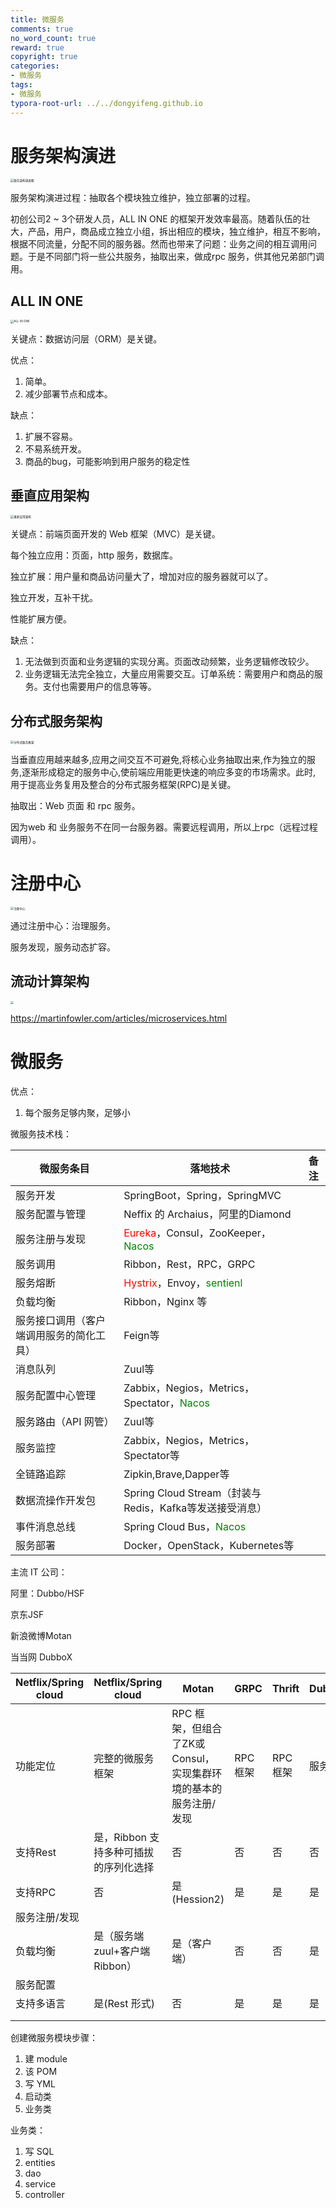 ```yaml
---
title: 微服务
comments: true
no_word_count: true 
reward: true 
copyright: true 
categories: 
- 微服务
tags:
- 微服务
typora-root-url: ../../dongyifeng.github.io
---
```




# 服务架构演进

<img src="/images/spring_cloud/QQ20190710-125048@2x.jpg" alt="服务架构演进图" style="zoom:33%;" />



服务架构演进过程：抽取各个模块独立维护，独立部署的过程。

初创公司2 ~ 3个研发人员，ALL IN ONE 的框架开发效率最高。随着队伍的壮大，产品，用户，商品成立独立小组，拆出相应的模块，独立维护，相互不影响，根据不同流量，分配不同的服务器。然而也带来了问题：业务之间的相互调用问题。于是不同部门将一些公共服务，抽取出来，做成rpc 服务，供其他兄弟部门调用。



## ALL IN ONE

<img src="/images/spring_cloud/QQ20190710-125315@2x.jpg" alt="ALL IN ONE" style="zoom:33%;" />

关键点：数据访问层（ORM）是关键。

优点：

1. 简单。
2. 减少部署节点和成本。

缺点：

1. 扩展不容易。
2. 不易系统开发。
3. 商品的bug，可能影响到用户服务的稳定性

## 垂直应用架构

<img src="/images/spring_cloud/QQ20190710-125705@2x.jpg" alt="垂直应用架构" style="zoom:33%;" />

关键点：前端页面开发的 Web 框架（MVC）是关键。

每个独立应用：页面，http 服务，数据库。

独立扩展：用户量和商品访问量大了，增加对应的服务器就可以了。

独立开发，互补干扰。

性能扩展方便。

缺点：

1. 无法做到页面和业务逻辑的实现分离。页面改动频繁，业务逻辑修改较少。
2. 业务逻辑无法完全独立，大量应用需要交互。订单系统：需要用户和商品的服务。支付也需要用户的信息等等。



## 分布式服务架构

<img src="/images/spring_cloud/QQ20190710-125755@2x.jpg" alt="分布式服务框架" style="zoom:33%;" />

当垂直应用越来越多,应用之间交互不可避免,将核心业务抽取出来,作为独立的服
务,逐渐形成稳定的服务中心,使前端应用能更快速的响应多变的市场需求。此时,
用于提高业务复用及整合的分布式服务框架(RPC)是关键。

抽取出：Web 页面 和 rpc 服务。

因为web 和 业务服务不在同一台服务器。需要远程调用，所以上rpc（远程过程调用）。



# 注册中心

<img src="/images/spring_cloud/QQ20190710-125858@2x.jpg" alt="注册中心" style="zoom:33%;" />

通过注册中心：治理服务。

服务发现，服务动态扩容。



## 流动计算架构

<img src="/images/spring_cloud/QQ20190710-125947@2x.jpg" style="zoom:33%;" />



https://martinfowler.com/articles/microservices.html

# 微服务

优点：

1. 每个服务足够内聚，足够小



微服务技术栈：

| 微服务条目                               | 落地技术                                                     | 备注 |
| ---------------------------------------- | ------------------------------------------------------------ | ---- |
| 服务开发                                 | SpringBoot，Spring，SpringMVC                                |      |
| 服务配置与管理                           | Neffix 的 Archaius，阿里的Diamond                            |      |
| 服务注册与发现                           | <font color=red>Eureka</font>，Consul，ZooKeeper，<font color=green>Nacos</font> |      |
| 服务调用                                 | Ribbon，Rest，RPC，GRPC                                      |      |
| 服务熔断                                 | <font color=red>Hystrix</font>，Envoy，<font color=green>sentienl</font> |      |
| 负载均衡                                 | Ribbon，Nginx 等                                             |      |
| 服务接口调用（客户端调用服务的简化工具） | Feign等                                                      |      |
| 消息队列                                 | Zuul等                                                       |      |
| 服务配置中心管理                         | Zabbix，Negios，Metrics，Spectator，<font color=green>Nacos</font> |      |
| 服务路由（API 网管）                     | Zuul等                                                       |      |
| 服务监控                                 | Zabbix，Negios，Metrics，Spectator等                         |      |
| 全链路追踪                               | Zipkin,Brave,Dapper等                                        |      |
| 数据流操作开发包                         | Spring Cloud Stream（封装与Redis，Kafka等发送接受消息）      |      |
| 事件消息总线                             | Spring Cloud Bus，<font color=green>Nacos</font>             |      |
| 服务部署                                 | Docker，OpenStack，Kubernetes等                              |      |



主流 IT 公司：

阿里：Dubbo/HSF

京东JSF

新浪微博Motan

当当网 DubboX

| Netflix/Spring cloud | Netflix/Spring cloud                  | Motan                                                        | GRPC     | Thrift   | Dubbo/DubboX |
| -------------------- | ------------------------------------- | ------------------------------------------------------------ | -------- | -------- | ------------ |
| 功能定位             | 完整的微服务框架                      | RPC 框架，但组合了ZK或Consul，实现集群环境的基本的服务注册/发现 | RPC 框架 | RPC 框架 | 服务框架     |
| 支持Rest             | 是，Ribbon 支持多种可插拔的序列化选择 | 否                                                           | 否       | 否       | 否           |
| 支持RPC              | 否                                    | 是(Hession2)                                                 | 是       | 是       | 是           |
| 服务注册/发现        |                                       |                                                              |          |          |              |
| 负载均衡             | 是（服务端zuul+客户端Ribbon）         | 是（客户端）                                                 | 否       | 否       | 是（客户端） |
| 服务配置             |                                       |                                                              |          |          |              |
| 支持多语言           | 是(Rest 形式)                         | 否                                                           | 是       | 是       | 是（客户端） |
|                      |                                       |                                                              |          |          |              |
|                      |                                       |                                                              |          |          |              |



创建微服务模块步骤：

1. 建 module
2. 该 POM
3. 写 YML
4. 启动类
5. 业务类





业务类：

1. 写 SQL
2. entities
3. dao
4. service
5. controller

